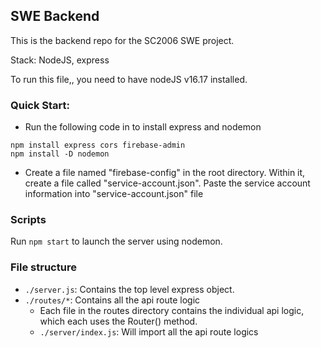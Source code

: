 ## SWE Backend

This is the backend repo for the SC2006 SWE project.

Stack: NodeJS, express

To run this file,, you need to have nodeJS v16.17 installed.

### Quick Start:
- Run the following code in to install express and nodemon
```
npm install express cors firebase-admin
npm install -D nodemon
```
- Create a file named "firebase-config" in the root directory. Within it, create a file called "service-account.json". Paste the service account information into "service-account.json" file

### Scripts
Run `npm start` to launch the server using nodemon.

### File structure
- `./server.js`: Contains the top level express object.
- `./routes/*`: Contains all the api route logic
  - Each file in the routes directory contains the individual api logic, which each uses the Router() method.
  - `./server/index.js`: Will import all the api route logics
